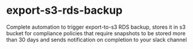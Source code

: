 # export-s3-rds-backup
Complete automation to trigger export-to-s3 RDS backup, stores it in s3 bucket for compliance policies that require snapshots to be stored more than 30 days and sends notification on completion to your slack channel
